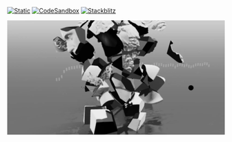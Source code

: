 [![Static](https://img.shields.io/badge/demo-%23646CFF.svg?logo=html5&logoColor=white)](https://pmndrs.github.io/examples/audio-analyser)
[![CodeSandbox](https://img.shields.io/badge/codesandbox-040404?logo=codesandbox&logoColor=DBDBDB)](https://codesandbox.io/s/github/pmndrs/examples/tree/main/demos/audio-analyser)
[![Stackblitz](https://img.shields.io/badge/stackblitz-fff?logo=Stackblitz&logoColor=1389FD)](https://stackblitz.com/github/pmndrs/examples/tree/main/demos/audio-analyser)

![](thumbnail.webp)
